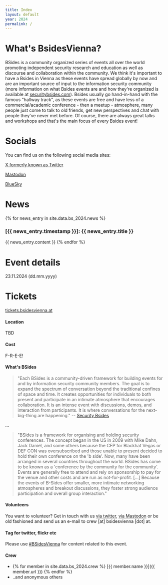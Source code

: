 ```yaml
---
title: Index
layout: default
year: 2024
permalink: /
---
```


# What's BsidesVienna?

BSides is a community organized series of events all over the world promoting independent security research and education as well as discourse and collaboration within the community. We think it's important to have a Bsides in Vienna as these events have spread globally by now and are an important source of input to the information security community (more information on what Bsides events are and how they're organized is available at [securitybsides.com](http://www.securitybsides.com)). Bsides usually go hand-in-hand with the famous "hallway track", as these events are free and have less of a commercial/academic conference - then a meetup - atmosphere, many people just come to talk to old friends, get new perspectives and chat with people they've never met before. Of course, there are always great talks and workshops and that's the main focus of every Bsides event!

# Socials

You can find us on the following social media sites:

[X formerly known as Twitter](https://twitter.com/BSidesVienna)

[Mastodon](https://infosec.exchange/@bsidesvienna)

[BlueSky](https://bsky.app/profile/bsidesvienna.at)

# News

{% for news_entry in site.data.bs_2024.news %}
### [{{ news_entry.timestamp }}]: {{ news_entry.title }}
{{ news_entry.content }}
{% endfor %}

# Event details

23.11.2024 (dd.mm.yyyy)

# Tickets

[tickets.bsidesvienna.at](https://tickets.bsidesvienna.at)

#### Location

TBD

#### Cost

F-R-E-E!

#### What's BSides

> "Each BSides is a community-driven framework for building events for and by information security community members.  The goal is to expand the spectrum of conversation beyond the traditional confines of space and time.  It creates opportunities for individuals to both present and participate in an intimate atmosphere that encourages collaboration. It is an intense event with discussions, demos, and interaction from participants. It is where conversations for the next-big-thing are happening."
-- [Security Bsides](http://www.securitybsides.com)

...

> "BSides is a framework for organising and holding security conferences. The concept began in the US in 2009 with Mike Dahn, Jack Daniel, and some others because the CFP for Blackhat Vegas or DEF CON was oversubscribed and those unable to present decided to hold their own conference on the 'b side'. Now, many have been arranged in several countries throughout the world. BSides has come to be known as a 'conference by the community for the community'. Events are generally free to attend and rely on sponsorship to pay for the venue and other costs and are run as not-for-profit. [...]  Because the events of B-Sides offer smaller, more intimate networking atmospheres and breakout discussions, they foster strong audience participation and overall group interaction."

#### Volunteers

You want to volunteer? Get in touch with us [via twitter](https://twitter.com/BSidesVienna), [via Mastodon](https://infosec.exchange/@bsidesvienna) or be old fashioned and send us an e-mail to crew [at] bsidesvienna [dot] at.

#### Tag for twitter, flickr etc

Please use [#BSidesVienna](https://twitter.com/search?q=bsidesvienna) for content related to this event.

#### Crew

* {% for member in site.data.bs_2024.crew %} [{{ member.name }}]({{ member.url }}) {% endfor %}
* ..and anonymous others
